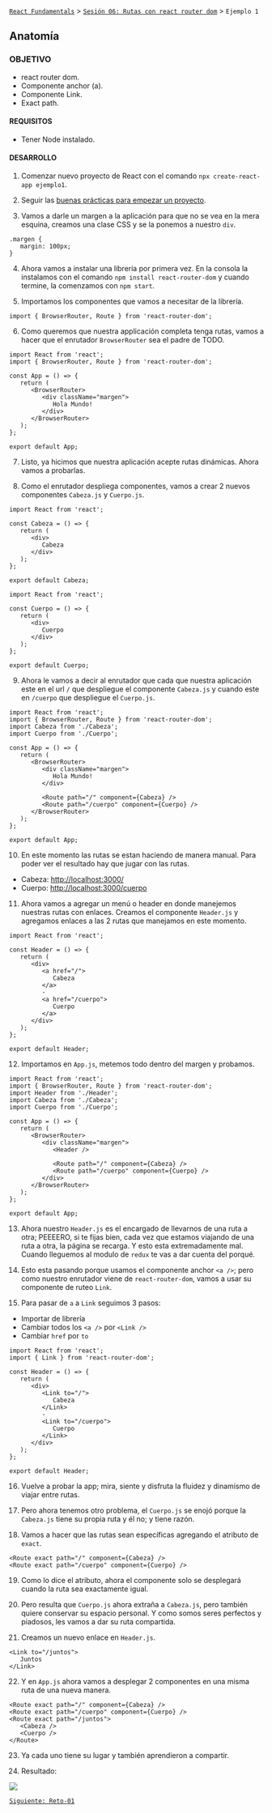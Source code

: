 [`React Fundamentals`](../../README.md) > [`Sesión 06: Rutas con react router dom`](../Readme.md) > `Ejemplo 1`

## Anatomía

### OBJETIVO
- react router dom.
- Componente anchor (a).
- Componente Link.
- Exact path.

#### REQUISITOS 
- Tener Node instalado.

#### DESARROLLO

1. Comenzar nuevo proyecto de React con el comando `npx create-react-app ejemplo1`.

2. Seguir las [buenas prácticas para empezar un proyecto](../../BuenasPracticas/EmpezandoProyectos/Readme.md).

3. Vamos a darle un margen a la aplicación para que no se vea en la mera esquina, creamos una clase CSS y se la ponemos a nuestro `div`.
```
.margen {
   margin: 100px;
}
``` 

4. Ahora vamos a instalar una librería por primera vez. En la consola la instalamos con el comando `npm install react-router-dom` y cuando termine, la comenzamos con `npm start`.

5. Importamos los componentes que vamos a necesitar de la librería.
```
import { BrowserRouter, Route } from 'react-router-dom';
``` 

6. Como queremos que nuestra applicación completa tenga rutas, vamos a hacer que el enrutador `BrowserRouter` sea el padre de TODO.
```
import React from 'react';
import { BrowserRouter, Route } from 'react-router-dom';

const App = () => {
   return (
      <BrowserRouter>
         <div className="margen">
            Hola Mundo!
         </div>
      </BrowserRouter>
   );
};

export default App;
```

7. Listo, ya hicimos que nuestra aplicación acepte rutas dinámicas. Ahora vamos a probarlas.

8. Como el enrutador despliega componentes, vamos a crear 2 nuevos componentes  `Cabeza.js` y `Cuerpo.js`.
```
import React from 'react';

const Cabeza = () => {
   return (
      <div>
         Cabeza
      </div>
   );
};

export default Cabeza;
```
```
import React from 'react';

const Cuerpo = () => {
   return (
      <div>
         Cuerpo
      </div>
   );
};

export default Cuerpo;
```

9. Ahora le vamos a decir al enrutador que cada que nuestra aplicación este en el url `/` que despliegue el componente `Cabeza.js` y cuando este en `/cuerpo` que despliegue el `Cuerpo.js`.
```
import React from 'react';
import { BrowserRouter, Route } from 'react-router-dom';
import Cabeza from './Cabeza';
import Cuerpo from './Cuerpo';

const App = () => {
   return (
      <BrowserRouter>
         <div className="margen">
            Hola Mundo!
         </div>

         <Route path="/" component={Cabeza} />
         <Route path="/cuerpo" component={Cuerpo} />
      </BrowserRouter>
   );
};

export default App;
```

10. En este momento las rutas se estan haciendo de manera manual. Para poder ver el resultado hay que jugar con las rutas.
   - Cabeza: [http://localhost:3000/](http://localhost:3000/)
   - Cuerpo: [http://localhost:3000/cuerpo](http://localhost:3000/cuerpo)

11. Ahora vamos a agregar un menú o header en donde manejemos nuestras rutas con enlaces. Creamos el componente `Header.js` y agregamos enlaces a las 2 rutas que manejamos en este momento.
```
import React from 'react';

const Header = () => {
   return (
      <div>
         <a href="/">
            Cabeza
         </a>
         -
         <a href="/cuerpo">
            Cuerpo
         </a>
      </div>
   );
};

export default Header;
```

12. Importamos en `App.js`, metemos todo dentro del margen y probamos.
```
import React from 'react';
import { BrowserRouter, Route } from 'react-router-dom';
import Header from './Header';
import Cabeza from './Cabeza';
import Cuerpo from './Cuerpo';

const App = () => {
   return (
      <BrowserRouter>
         <div className="margen">
            <Header />

            <Route path="/" component={Cabeza} />
            <Route path="/cuerpo" component={Cuerpo} />
         </div>
      </BrowserRouter>
   );
};

export default App;
```

13. Ahora nuestro `Header.js` es el encargado de llevarnos de una ruta a otra; PEEEERO, si te fijas bien, cada vez que estamos viajando de una ruta a otra, la página se recarga. Y esto esta extremadamente mal. Cuando lleguemos al modulo de `redux` te vas a dar cuenta del porqué.

14. Esto esta pasando porque usamos el componente anchor `<a />`; pero como nuestro enrutador viene de `react-router-dom`, vamos a usar su componente de ruteo `Link`.

15. Para pasar de `a` a `Link` seguimos 3 pasos:
   - Importar de librería
   - Cambiar todos los `<a />` por `<Link />`
   - Cambiar `href` por `to`
```
import React from 'react';
import { Link } from 'react-router-dom';

const Header = () => {
   return (
      <div>
         <Link to="/">
            Cabeza
         </Link>
         -
         <Link to="/cuerpo">
            Cuerpo
         </Link>
      </div>
   );
};

export default Header;
```

16. Vuelve a probar la app; mira, siente y disfruta la fluidez y dinamismo de viajar entre rutas.

17. Pero ahora tenemos otro problema, el `Cuerpo.js` se enojó porque la `Cabeza.js` tiene su propia ruta y él no; y tiene razón.

18. Vamos a hacer que las rutas sean específicas agregando el atributo de `exact`.
```
<Route exact path="/" component={Cabeza} />
<Route exact path="/cuerpo" component={Cuerpo} />
```

19. Como lo dice el atributo, ahora el componente solo se desplegará cuando la ruta sea exactamente igual.

20. Pero resulta que `Cuerpo.js` ahora extraña a `Cabeza.js`, pero también quiere conservar su espacio personal. Y como somos seres perfectos y piadosos, les vamos a dar su ruta compartida.

21. Creamos un nuevo enlace en `Header.js`.
```
<Link to="/juntos">
   Juntos
</Link>
```

22. Y en `App.js` ahora vamos a desplegar 2 componentes en una misma ruta de una nueva manera.
```
<Route exact path="/" component={Cabeza} />
<Route exact path="/cuerpo" component={Cuerpo} />
<Route exact path="/juntos">
   <Cabeza />
   <Cuerpo />
</Route>
```

23. Ya cada uno tiene su lugar y también aprendieron a compartir.

24. Resultado:
<img src="./public/resultado.gif">

[`Siguiente: Reto-01`](../Reto-01)
